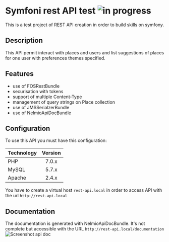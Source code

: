 # Symfoni rest API test ![in progress](https://img.shields.io/badge/symfony_api_test-in_progress-blue.svg?style=flat)
This is a test project of REST API creation in order to build skills on symfony.

## Description
This API permit interact with places and users and list suggestions of places for one user with preferences themes specified.

## Features
* use of FOSRestBundle
* securisation with tokens
* support of multiple Content-Type
* management of query strings on Place collection
* use of JMSSerialzerBundle
* use of NelmioApiDocBundle

## Configuration
To use this API you must have this configuration:

Technology  |Version 
------------|:--------:
PHP         |7.0.x 
MySQL       |5.7.x
Apache      |2.4.x

You have to create a virtual host `rest-api.local` in order to access API with the url `http://rest-api.local`

## Documentation
The documentation is generated with NelmioApiDocBundle. It's not complete but accessible with the URL `http://rest-api.local/documentation`
![Screenshot api doc](https://i.imgur.com/WO1EUOX.png)
